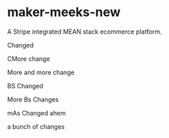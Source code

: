 # maker-meeks-new

A Stripe integrated MEAN stack ecommerce platform.


Changed

CMore change

More and more change


BS Changed


More Bs Changes


mAs Changed ahem

a bunch of changes
